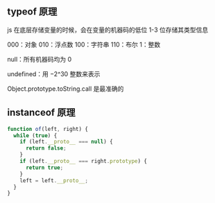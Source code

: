 ## typeof 原理

js 在底层存储变量的时候，会在变量的机器码的低位 1-3 位存储其类型信息

000：对象
010：浮点数
100：字符串
110：布尔
1：整数

null：所有机器码均为 0

undefined：用 −2^30 整数来表示

Object.prototype.toString.call 是最准确的

## instanceof 原理

```js
function of(left, right) {
  while (true) {
    if (left.__proto__ === null) {
      return false;
    }
    if (left.__proto__ === right.prototype) {
      return true;
    }
    left = left.__proto__;
  }
}
```
